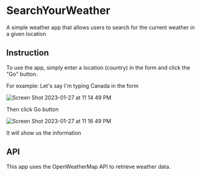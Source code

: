# SearchYourWeather
A simple weather app that allows users to search for the current weather in a given location


## Instruction
To use the app, simply enter a location (country) in the form and click the "Go" button.

For example:
Let's say I'm typing Canada in the form 

![Screen Shot 2023-01-27 at 11 14 49 PM](https://user-images.githubusercontent.com/113895096/215201929-c550c09b-f9b4-4200-8241-9d52fc6cb567.png)

Then click Go button

![Screen Shot 2023-01-27 at 11 16 49 PM](https://user-images.githubusercontent.com/113895096/215202347-d0408eb2-b5c1-4142-819a-051855f13134.png)

It will show us the information

## API 

This app uses the OpenWeatherMap API to retrieve weather data.
